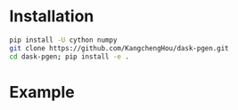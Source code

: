 # Installation

```bash
pip install -U cython numpy
git clone https://github.com/KangchengHou/dask-pgen.git
cd dask-pgen; pip install -e .
```

# Example